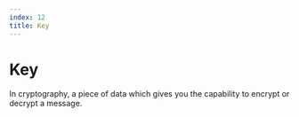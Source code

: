 ```yaml
---
index: 12
title: Key
---
```

# Key

In cryptography, a piece of data which gives you the capability to encrypt or decrypt a message.